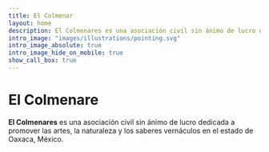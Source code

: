 ```yaml
---
title: El Colmenar
layout: home
description: El Colmenares es una asociación civil sin ánimo de lucro dedicada a promover las artes, la naturaleza y los saberes vernáculos en el estado de Oaxaca, México.
intro_image: "images/illustrations/pointing.svg"
intro_image_absolute: true
intro_image_hide_on_mobile: true
show_call_box: true
---
```


# El Colmenare

**El Colmenares** es una asociación civil sin ánimo de lucro dedicada a promover las artes, la naturaleza y los saberes vernáculos en el estado de Oaxaca, México.
